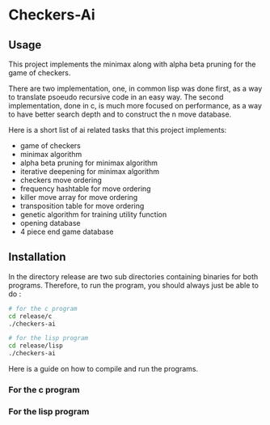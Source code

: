 # Checkers-Ai

## Usage

This project implements the minimax along with alpha beta pruning for the game of checkers.

There are two implementation, one, in common lisp was done first, as a way to translate psoeudo recursive code in an easy way. The second implementation, done in c, is much more focused on performance, as a way to have better search depth and to construct the n move database.

Here is a short list of ai related tasks that this project implements:

- game of checkers
- minimax algorithm
- alpha beta pruning for minimax algorithm
- iterative deepening for minimax algorithm
- checkers move ordering
- frequency hashtable for move ordering
- killer move array for move ordering
- transposition table for move ordering
- genetic algorithm for training utility function
- opening database
- 4 piece end game database

## Installation

In the directory release are two sub directories containing binaries for both programs.
Therefore, to run the program, you should always just be able to do :

```bash
# for the c program
cd release/c
./checkers-ai

# for the lisp program
cd release/lisp
./checkers-ai
```

Here is a guide on how to compile and run the programs.

### For the c program

### For the lisp program
